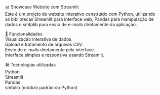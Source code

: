 📊 Showcase Website com Streamlit  
Este é um projeto de website interativo construído com Python, utilizando as bibliotecas Streamlit para interface web, Pandas para manipulação de dados e smtplib para envio de e-mails diretamente da aplicação.  
  
  
🚀 Funcionalidades  
Visualização interativa de dados.  
Upload e tratamento de arquivos CSV.  
Envio de e-mails diretamente pela interface.  
Interface simples e responsiva usando Streamlit.  
  
🛠️ Tecnologias utilizadas  
Python  
Streamlit  
Pandas  
smtplib (módulo padrão do Python)  

  
